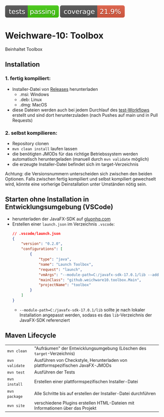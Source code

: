 ![test status](.github/badges/tests.svg) ![code coverage](.github/badges/jacoco.svg)
# Weichware-10: Toolbox

Beinhaltet Toolbox

## Installation
### 1. fertig kompiliert:
- Installer-Datei von [Releases](https://github.com/weichware10/toolbox/releases) herunterladen
    - .msi: Windows
    - .deb: Linux
    - .dmg: MacOS
- diese Dateien werden auch bei jedem Durchlauf des [test-Workflows](https://github.com/weichware10/toolbox/actions/workflows/tests.yaml) erstellt und sind dort herunterzuladen (nach Pushes auf main und in Pull Requests)

### 2. selbst kompilieren:
- Repository clonen
- `mvn clean install` laufen lassen
- die benötigten JMODs für das richtige Betriebssystem werden automatisch heruntergeladen (manuell durch `mvn validate` möglich)
- die erzeugte Installer-Datei befindet sich im target-Verzeichnis

Achtung: die Versionsnummern unterscheiden sich zwischen den beiden Optionen. Falls zwischen fertig kompiliert und selbst kompiliert gewechselt wird, könnte eine vorherige Deinstallation unter Umständen nötig sein.

## Starten ohne Installation in Entwicklungsumgebung (VSCode)
- herunterladen der JavaFX-SDK auf [gluonhq.com](https://gluonhq.com/products/javafx/)
- Erstellen einer `launch.json` im Verzeichnis `.vscode`:
    ```json
    // .vscode/launch.json
    {
        "version": "0.2.0",
        "configurations": [
            {
                "type": "java",
                "name": "Launch Toolbox",
                "request": "launch",
                "vmArgs": "--module-path=C:/javafx-sdk-17.0.1/lib --add-modules=javafx.controls --add-modules=javafx.fxml",
                "mainClass": "github.weichware10.toolbox.Main",
                "projectName": "toolbox"
            }
        ]
    }
    ```
    - `--module-path=C:/javafx-sdk-17.0.1/lib` sollte je nach lokaler Installation angepasst werden, sodass es das `lib`-Verzeichnis der JavaFX-SDK referenziert

## Maven Lifecycle
|                |                                                                                |
| -------------- | ------------------------------------------------------------------------------ |
| `mvn clean`    | "Aufräumen" der Entwicklungsumgebung (Löschen des `target`-Verzeichnis)        |
| `mvn validate` | Ausführen von Checkstyle, Herunterladen von plattformspezifischen JavaFX-JMODs |
| `mvn test`     | Ausführen der Tests                                                            |
| `mvn install`  | Erstellen einer plattformspezifischen Installer-Datei                          |
| `mvn package`  | Alle Schritte bis auf erstellen der Installer-Datei durchführen                |
| `mvn site`     | verschiedene Plugins erstellen HTML-Dateien mit Informationen über das Projekt |
